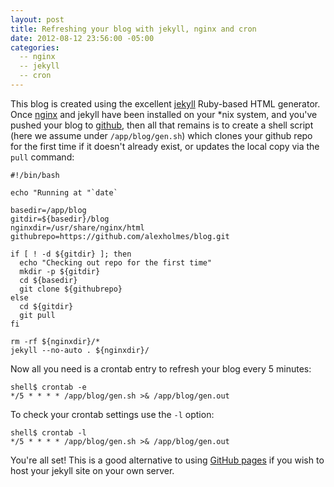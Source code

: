 ```yaml
---
layout: post
title: Refreshing your blog with jekyll, nginx and cron
date: 2012-08-12 23:56:00 -05:00
categories:
  -- nginx
  -- jekyll
  -- cron
---
```


This blog is created using the excellent [jekyll](https://github.com/mojombo/jekyll) Ruby-based
HTML generator. Once [nginx](http://nginx.org/) and jekyll have been installed on your \*nix system,
and you've pushed your blog to [github](https://github.com/), then all that remains is to create a
shell script (here we assume under `/app/blog/gen.sh`) which clones your github repo for the first
time if it doesn't already exist, or updates
the local copy via the `pull` command:

    #!/bin/bash

    echo "Running at "`date`

    basedir=/app/blog
    gitdir=${basedir}/blog
    nginxdir=/usr/share/nginx/html
    githubrepo=https://github.com/alexholmes/blog.git

    if [ ! -d ${gitdir} ]; then
      echo "Checking out repo for the first time"
      mkdir -p ${gitdir}
      cd ${basedir}
      git clone ${githubrepo}
    else
      cd ${gitdir}
      git pull
    fi

    rm -rf ${nginxdir}/*
    jekyll --no-auto . ${nginxdir}/

Now all you need is a crontab entry to refresh your blog every 5 minutes:

    shell$ crontab -e
    */5 * * * * /app/blog/gen.sh >& /app/blog/gen.out

To check your crontab settings use the `-l` option:

    shell$ crontab -l
    */5 * * * * /app/blog/gen.sh >& /app/blog/gen.out

You're all set! This is a good alternative to using [GitHub pages](http://pages.github.com/) if you
wish to host your jekyll site on your own server.